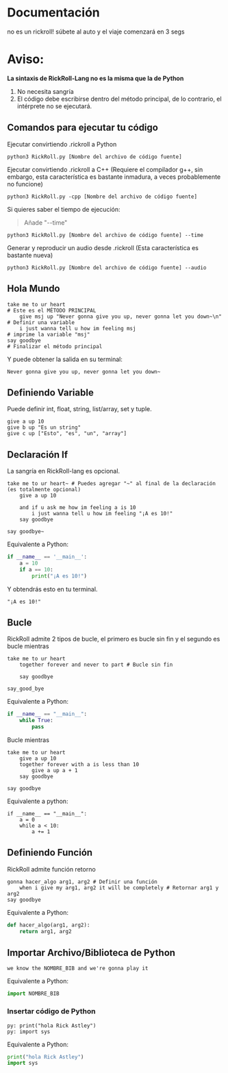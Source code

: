 # Documentación
no es un rickroll! súbete al auto y el viaje comenzará en 3 segs

# Aviso:
**La sintaxis de RickRoll-Lang no es la misma que la de Python**
1. No necesita sangría
2. El código debe escribirse dentro del método principal, de lo contrario, el intérprete no se ejecutará.

## Comandos para ejecutar tu código
Ejecutar convirtiendo .rickroll a Python
```
python3 RickRoll.py [Nombre del archivo de código fuente]
```
Ejecutar convirtiendo .rickroll a C++ (Requiere el compilador g++, sin embargo, esta característica es bastante inmadura, a veces probablemente no funcione)
```
python3 RickRoll.py -cpp [Nombre del archivo de código fuente]
```
Si quieres saber el tiempo de ejecución:
> Añade "--time"
```
python3 RickRoll.py [Nombre del archivo de código fuente] --time
```
Generar y reproducir un audio desde .rickroll (Esta característica es bastante nueva)
```
python3 RickRoll.py [Nombre del archivo de código fuente] --audio
```

## Hola Mundo
```
take me to ur heart                                                    # Este es el MÉTODO PRINCIPAL
    give msj up "Never gonna give you up, never gonna let you down~\n" # Definir una variable
    i just wanna tell u how im feeling msj                             # imprime la variable "msj"
say goodbye                                                            # Finalizar el método principal
```
Y puede obtener la salida en su terminal:
```
Never gonna give you up, never gonna let you down~
```

## Definiendo Variable
Puede definir int, float, string, list/array, set y tuple.
```
give a up 10
give b up "Es un string"
give c up ["Esto", "es", "un", "array"]

```

## Declaración If
La sangría en RickRoll-lang es opcional.
```
take me to ur heart~ # Puedes agregar "~" al final de la declaración (es totalmente opcional)
    give a up 10

    and if u ask me how im feeling a is 10
        i just wanna tell u how im feeling "¡A es 10!"
    say goodbye

say goodbye~
```
Equivalente a Python:
```python
if __name__ == '__main__':
    a = 10
    if a == 10:
        print("¡A es 10!")

```

Y obtendrás esto en tu terminal.
```
"¡A es 10!"
```

## Bucle
RickRoll admite 2 tipos de bucle, el primero es bucle sin fin y el segundo es bucle mientras
```
take me to ur heart
    together forever and never to part # Bucle sin fin

    say goodbye

say_good_bye
```
Equivalente a Python:
```Python
if __name__ == "__main__":
    while True:
        pass
```
Bucle mientras
```
take me to ur heart
    give a up 10
    together forever with a is less than 10
        give a up a + 1
    say goodbye

say goodbye
```
Equivalente a python:
```
if __name__ == "__main__":
    a = 0
    while a < 10:
        a += 1

```

## Definiendo Función
RickRoll admite función retorno
```
gonna hacer_algo arg1, arg2 # Definir una función
    when i give my arg1, arg2 it will be completely # Retornar arg1 y arg2
say goodbye
```
Equivalente a Python:
```python
def hacer_algo(arg1, arg2):
    return arg1, arg2
```

## Importar Archivo/Biblioteca de Python
```
we know the NOMBRE_BIB and we're gonna play it
```
Equivalente a Python:
```python
import NOMBRE_BIB
```

### Insertar código de Python
```
py: print("hola Rick Astley")
py: import sys
```
Equivalente a Python:
```python
print("hola Rick Astley")
import sys
```